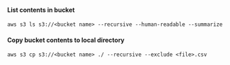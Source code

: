 #### List contents in bucket
```
aws s3 ls s3://<bucket name> --recursive --human-readable --summarize
```

#### Copy bucket contents to local directory
```
aws s3 cp s3://<bucket name> ./ --recursive --exclude <file>.csv
```